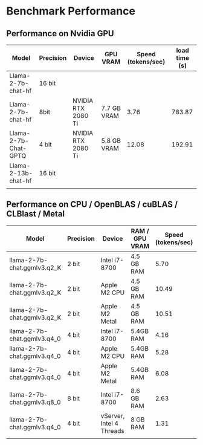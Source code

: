 # Benchmark Performance

## Performance on Nvidia GPU

| Model                             | Precision | Device | GPU VRAM | Speed (tokens/sec) | load time (s) |
| --------------------------------- | --------- | ---------- | ---------------------- | ---------------- | ---------------- |
| Llama-2-7b-chat-hf | 16 bit |  |  |              |              |
| Llama-2-7b-chat-hf          |   8bit   | NVIDIA RTX 2080 Ti | 7.7 GB VRAM | 3.76 | 783.87 |
| Llama-2-7b-Chat-GPTQ        |   4 bit   | NVIDIA RTX 2080 Ti | 5.8 GB VRAM  | 12.08 | 192.91 |
| Llama-2-13b-chat-hf               |   16 bit   |  |                  |                  |                  |
|  |  | |  | | |

## Performance on CPU / OpenBLAS / cuBLAS / CLBlast / Metal

| Model                             | Precision | Device | RAM / GPU VRAM | Speed (tokens/sec) | load time (s) |
| --------------------------------- | --------- | ---------- | ---------------------- | ---------------- | ---------------- |
| llama-2-7b-chat.ggmlv3.q2_K | 2 bit     | Intel i7-8700 | 4.5 GB RAM     | 5.70               | 71.48         |
| llama-2-7b-chat.ggmlv3.q2_K | 2 bit | Apple M2 CPU | 4.5 GB RAM | 10.49 | 0.14 |
| llama-2-7b-chat.ggmlv3.q2_K | 2 bit | Apple M2 Metal | 4.5 GB RAM | 10.51 | 0.64 |
| llama-2-7b-chat.ggmlv3.q4_0 | 4 bit     | Intel i7-8700 | 5.4GB RAM     | 4.16               | 105.75 |
| llama-2-7b-chat.ggmlv3.q4_0 | 4 bit     | Apple M2 CPU | 5.4GB RAM | 5.28 | 0.20 |
| llama-2-7b-chat.ggmlv3.q4_0 | 4 bit | Apple M2 Metal | 5.4GB RAM | 6.08 | 1.88 |
| llama-2-7b-chat.ggmlv3.q8_0 | 8 bit | Intel i7-8700 | 8.6 GB RAM | 2.63 | 336.57 |
| llama-2-7b-chat.ggmlv3.q4_0 | 4 bit | vServer, Intel 4 Threads | 8 GB RAM | 1.31 | 0.5
|  |  |  |  |  |  |

